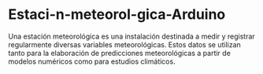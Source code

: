 # Estaci-n-meteorol-gica-Arduino
Una estación meteorológica es una instalación destinada a medir y registrar regularmente diversas variables meteorológicas. Estos datos se utilizan tanto para la elaboración de predicciones meteorológicas a partir de modelos numéricos como para estudios climáticos.
